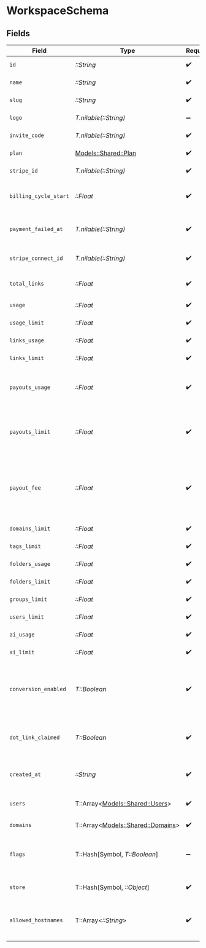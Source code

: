 # WorkspaceSchema


## Fields

| Field                                                                                                                                             | Type                                                                                                                                              | Required                                                                                                                                          | Description                                                                                                                                       | Example                                                                                                                                           |
| ------------------------------------------------------------------------------------------------------------------------------------------------- | ------------------------------------------------------------------------------------------------------------------------------------------------- | ------------------------------------------------------------------------------------------------------------------------------------------------- | ------------------------------------------------------------------------------------------------------------------------------------------------- | ------------------------------------------------------------------------------------------------------------------------------------------------- |
| `id`                                                                                                                                              | *::String*                                                                                                                                        | :heavy_check_mark:                                                                                                                                | The unique ID of the workspace.                                                                                                                   |                                                                                                                                                   |
| `name`                                                                                                                                            | *::String*                                                                                                                                        | :heavy_check_mark:                                                                                                                                | The name of the workspace.                                                                                                                        |                                                                                                                                                   |
| `slug`                                                                                                                                            | *::String*                                                                                                                                        | :heavy_check_mark:                                                                                                                                | The slug of the workspace.                                                                                                                        |                                                                                                                                                   |
| `logo`                                                                                                                                            | *T.nilable(::String)*                                                                                                                             | :heavy_minus_sign:                                                                                                                                | The logo of the workspace.                                                                                                                        |                                                                                                                                                   |
| `invite_code`                                                                                                                                     | *T.nilable(::String)*                                                                                                                             | :heavy_check_mark:                                                                                                                                | The invite code of the workspace.                                                                                                                 |                                                                                                                                                   |
| `plan`                                                                                                                                            | [Models::Shared::Plan](../../models/shared/plan.md)                                                                                               | :heavy_check_mark:                                                                                                                                | The plan of the workspace.                                                                                                                        |                                                                                                                                                   |
| `stripe_id`                                                                                                                                       | *T.nilable(::String)*                                                                                                                             | :heavy_check_mark:                                                                                                                                | The Stripe ID of the workspace.                                                                                                                   |                                                                                                                                                   |
| `billing_cycle_start`                                                                                                                             | *::Float*                                                                                                                                         | :heavy_check_mark:                                                                                                                                | The date and time when the billing cycle starts for the workspace.                                                                                |                                                                                                                                                   |
| `payment_failed_at`                                                                                                                               | *T.nilable(::String)*                                                                                                                             | :heavy_check_mark:                                                                                                                                | The date and time when the payment failed for the workspace.                                                                                      |                                                                                                                                                   |
| `stripe_connect_id`                                                                                                                               | *T.nilable(::String)*                                                                                                                             | :heavy_check_mark:                                                                                                                                | The Stripe Connect ID of the workspace.                                                                                                           |                                                                                                                                                   |
| `total_links`                                                                                                                                     | *::Float*                                                                                                                                         | :heavy_check_mark:                                                                                                                                | The total number of links in the workspace.                                                                                                       |                                                                                                                                                   |
| `usage`                                                                                                                                           | *::Float*                                                                                                                                         | :heavy_check_mark:                                                                                                                                | The usage of the workspace.                                                                                                                       |                                                                                                                                                   |
| `usage_limit`                                                                                                                                     | *::Float*                                                                                                                                         | :heavy_check_mark:                                                                                                                                | The usage limit of the workspace.                                                                                                                 |                                                                                                                                                   |
| `links_usage`                                                                                                                                     | *::Float*                                                                                                                                         | :heavy_check_mark:                                                                                                                                | The links usage of the workspace.                                                                                                                 |                                                                                                                                                   |
| `links_limit`                                                                                                                                     | *::Float*                                                                                                                                         | :heavy_check_mark:                                                                                                                                | The links limit of the workspace.                                                                                                                 |                                                                                                                                                   |
| `payouts_usage`                                                                                                                                   | *::Float*                                                                                                                                         | :heavy_check_mark:                                                                                                                                | The dollar amount of partner payouts processed in the current billing cycle (in cents).                                                           |                                                                                                                                                   |
| `payouts_limit`                                                                                                                                   | *::Float*                                                                                                                                         | :heavy_check_mark:                                                                                                                                | The max dollar amount of partner payouts that can be processed within a billing cycle (in cents).                                                 |                                                                                                                                                   |
| `payout_fee`                                                                                                                                      | *::Float*                                                                                                                                         | :heavy_check_mark:                                                                                                                                | The processing fee (in decimals) for partner payouts. For card payments, an additional 0.03 is added to the fee. Learn more: https://d.to/payouts |                                                                                                                                                   |
| `domains_limit`                                                                                                                                   | *::Float*                                                                                                                                         | :heavy_check_mark:                                                                                                                                | The domains limit of the workspace.                                                                                                               |                                                                                                                                                   |
| `tags_limit`                                                                                                                                      | *::Float*                                                                                                                                         | :heavy_check_mark:                                                                                                                                | The tags limit of the workspace.                                                                                                                  |                                                                                                                                                   |
| `folders_usage`                                                                                                                                   | *::Float*                                                                                                                                         | :heavy_check_mark:                                                                                                                                | The folders usage of the workspace.                                                                                                               |                                                                                                                                                   |
| `folders_limit`                                                                                                                                   | *::Float*                                                                                                                                         | :heavy_check_mark:                                                                                                                                | The folders limit of the workspace.                                                                                                               |                                                                                                                                                   |
| `groups_limit`                                                                                                                                    | *::Float*                                                                                                                                         | :heavy_check_mark:                                                                                                                                | The groups limit of the workspace.                                                                                                                |                                                                                                                                                   |
| `users_limit`                                                                                                                                     | *::Float*                                                                                                                                         | :heavy_check_mark:                                                                                                                                | The users limit of the workspace.                                                                                                                 |                                                                                                                                                   |
| `ai_usage`                                                                                                                                        | *::Float*                                                                                                                                         | :heavy_check_mark:                                                                                                                                | The AI usage of the workspace.                                                                                                                    |                                                                                                                                                   |
| `ai_limit`                                                                                                                                        | *::Float*                                                                                                                                         | :heavy_check_mark:                                                                                                                                | The AI limit of the workspace.                                                                                                                    |                                                                                                                                                   |
| `conversion_enabled`                                                                                                                              | *T::Boolean*                                                                                                                                      | :heavy_check_mark:                                                                                                                                | Whether the workspace has conversion tracking enabled automatically for new links (d.to/conversions).                                             |                                                                                                                                                   |
| `dot_link_claimed`                                                                                                                                | *T::Boolean*                                                                                                                                      | :heavy_check_mark:                                                                                                                                | Whether the workspace has claimed a free .link domain. (dub.link/free)                                                                            |                                                                                                                                                   |
| `created_at`                                                                                                                                      | *::String*                                                                                                                                        | :heavy_check_mark:                                                                                                                                | The date and time when the workspace was created.                                                                                                 |                                                                                                                                                   |
| `users`                                                                                                                                           | T::Array<[Models::Shared::Users](../../models/shared/users.md)>                                                                                   | :heavy_check_mark:                                                                                                                                | The role of the authenticated user in the workspace.                                                                                              |                                                                                                                                                   |
| `domains`                                                                                                                                         | T::Array<[Models::Shared::Domains](../../models/shared/domains.md)>                                                                               | :heavy_check_mark:                                                                                                                                | The domains of the workspace.                                                                                                                     |                                                                                                                                                   |
| `flags`                                                                                                                                           | T::Hash[Symbol, *T::Boolean*]                                                                                                                     | :heavy_minus_sign:                                                                                                                                | The feature flags of the workspace, indicating which features are enabled.                                                                        |                                                                                                                                                   |
| `store`                                                                                                                                           | T::Hash[Symbol, *::Object*]                                                                                                                       | :heavy_check_mark:                                                                                                                                | The miscellaneous key-value store of the workspace.                                                                                               |                                                                                                                                                   |
| `allowed_hostnames`                                                                                                                               | T::Array<*::String*>                                                                                                                              | :heavy_check_mark:                                                                                                                                | Specifies hostnames permitted for client-side click tracking.                                                                                     | [<br/>"dub.sh"<br/>]                                                                                                                              |